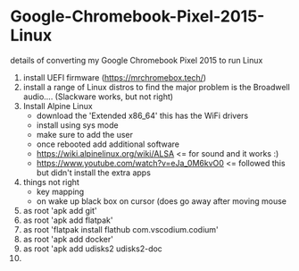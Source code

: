 # Google-Chromebook-Pixel-2015-Linux
details of converting my Google Chromebook Pixel 2015 to run Linux
1. install UEFI firmware (https://mrchromebox.tech/) 
2. install a range of Linux distros to find the major problem is the Broadwell audio.... (Slackware works, but not right)
3. Install Alpine Linux
   - download the 'Extended x86_64' this has the WiFi drivers
   - install using sys mode
   - make sure to add the user
   - once rebooted add additional software
   - https://wiki.alpinelinux.org/wiki/ALSA <= for sound and it works :)
   - https://www.youtube.com/watch?v=eJa_0M6kvO0 <= followed this but didn't install the extra apps
4. things not right
   - key mapping
   - on wake up black box on cursor (does go away after moving mouse
5. as root 'apk add git'
6. as root 'apk add flatpak'
8. as root 'flatpak install flathub com.vscodium.codium'
9. as root 'apk add docker'
10. as root 'apk add udisks2 udisks2-doc
11. 
